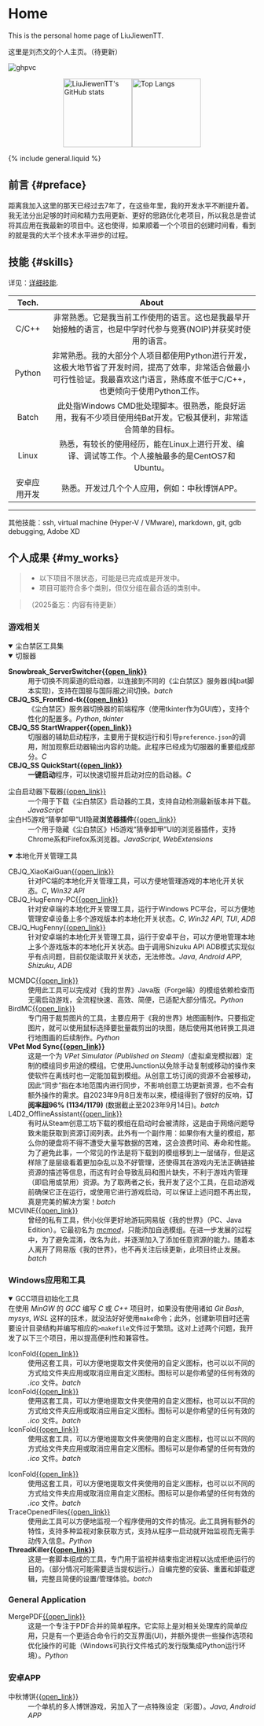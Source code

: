 # Home

This is the personal home page of LiuJiewenTT.

这里是刘杰文的个人主页。（待更新）

![ghpvc](https://komarev.com/ghpvc/?username=LiuJiewenTT&label=Profile%20views%20since%202025-2-6)

<div style="display:flex; align-items:center; justify-content:center;">
  <a href="https://github.com/anuraghazra/github-readme-stats">
    <img src="https://github-readme-stats.vercel.app/api?username=LiuJiewenTT&count_private=true&include_all_commits=true" alt="LiuJiewenTT's GitHub stats" style="height:10em;">
  </a>
  <a href="https://github.com/anuraghazra/github-readme-stats">
    <img src="https://github-readme-stats.vercel.app/api/top-langs/?username=LiuJiewenTT&layout=compact&langs_count=8&size_weight=0.9&count_weight=0.1&exclude_repo=LiuJiewenTT.github.io,leap-day,WinPaletter,sportsmeeting,ee308fz_lab1,MyDoc_A" alt="Top Langs" style="height:10em;">
  </a>
</div>

<link rel="stylesheet" href="css/main.css">
<link rel="stylesheet" href="css/special_classes.css">

{% include general.liquid %}


## 前言 {#preface}

距离我加入这里的那天已经过去7年了，在这些年里，我的开发水平不断提升着。我无法分出足够的时间和精力去用更新、更好的思路优化老项目，所以我总是尝试将其应用在我最新的项目中。这也使得，如果顺着一个个项目的创建时间看，看到的就是我的大半个技术水平进步的过程。


## 技能 {#skills}

详见：[详细技能](site_pages/详细技能.md).

|    Tech.     |                            About                             |
| :----------: | :----------------------------------------------------------: |
|    C/C++     | 非常熟悉。它是我当前工作使用的语言。这也是我最早开始接触的语言，也是中学时代参与竞赛(NOIP)并获奖时使用的语言。 |
|    Python    | 非常熟悉。我的大部分个人项目都使用Python进行开发，这极大地节省了开发时间，提高了效率，非常适合做最小可行性验证。我最喜欢这门语言，熟练度不低于C/C++，也更倾向于使用Python工作。 |
|    Batch     | 此处指Windows CMD批处理脚本。很熟悉，能良好运用，我有不少项目使用纯Bat开发。它极其便利，非常适合简单的目标。 |
|    Linux     | 熟悉，有较长的使用经历，能在Linux上进行开发、编译、调试等工作。个人接触最多的是CentOS7和Ubuntu。 |
| 安卓应用开发  | 熟悉。开发过几个个人应用，例如：中秋博饼APP。 |

---

其他技能：ssh, virtual machine (Hyper-V / VMware), markdown, git, gdb debugging, Adobe XD


## 个人成果 {#my_works}

> - 以下项目不限状态，可能是已完成或是开发中。
> - 项目可能符合多个类别，但仅分组在最合适的类别中。

> （2025备忘：内容有待更新）

### 游戏相关


<details open><summary>尘白禁区工具集</summary>
  <details open><summary>切服器</summary>
    <dl>
      <dt><strong>Snowbreak_ServerSwitcher<a href="https://github.com/LiuJiewenTT/Snowbreak_ServerSwitcher">{{open_link}}</a></strong></dt>
      <dd>
        用于切换不同渠道的启动器，以连接到不同的《尘白禁区》服务器(纯bat脚本实现)，支持在国服与国际服之间切换。<span class="used_tech"><em>batch</em></span>
      </dd>
      <!--  -->
      <dt><strong>CBJQ_SS_FrontEnd-tk<a href="https://github.com/LiuJiewenTT/CBJQ_SS_FrontEnd-tk">{{open_link}}</a></strong></dt>
      <dd>
        《尘白禁区》服务器切换器的前端程序（使用tkinter作为GUI库），支持个性化的配置多。<span class="used_tech"><em>Python</em>, <em>tkinter</em></span>
      </dd>
      <!--  -->
      <dt><strong>CBJQ_SS StartWrapper<a href="https://github.com/LiuJiewenTT/CBJQ_SS_StartWrapper">{{open_link}}</a></strong></dt>
      <dd>
        切服器的辅助启动程序，主要用于提权运行和引导<code>preference.json</code>的调用，附加观察启动器输出内容的功能。此程序已经成为切服器的重要组成部分。<span class="used_tech"><em>C</em></span>
      </dd>
      <!--  -->
      <dt><strong>CBJQ_SS QuickStart<a href="https://github.com/LiuJiewenTT/CBJQ_SS.QS">{{open_link}}</a></strong></dt>
      <dd>
        <strong>一键启动</strong>程序，可以快速切服并启动对应的启动器。<span class="used_tech"><em>C</em></span>
      </dd>
    </dl>
  </details>
  <dl>
    <dt>尘白启动器下载器<a href="https://github.com/LiuJiewenTT/snow_launcher_downloader">{{open_link}}</a></dt>
    <dd>
      一个用于下载《尘白禁区》启动器的工具，支持自动检测最新版本并下载。<span class="used_tech"><em>JavaScript</em></span>
    </dd>
    <!--  -->
    <dt>尘白H5游戏“猜拳卸甲”UI隐藏<strong>浏览器插件</strong><a href="https://github.com/LiuJiewenTT/CBJQ_CQXJ_HideUI">{{open_link}}</a></dt>
    <dd>
      一个用于隐藏《尘白禁区》H5游戏“猜拳卸甲”UI的浏览器插件，支持Chrome系和Firefox系浏览器。<span class="used_tech"><em>JavaScript</em>, <em>WebExtensions</em></span>
    </dd>
  </dl>
  <details open><summary>本地化开关管理工具</summary>
    <dl>
      <dt>CBJQ_XiaoKaiGuan<a href="https://github.com/LiuJiewenTT/CBJQ_XiaoKaiGuan">{{open_link}}</a></dt>
      <dd>
        针对PC端的本地化开关管理工具，可以方便地管理游戏的本地化开关状态。<span class="used_tech"><em>C</em>, <em>Win32 API</em></span>
      </dd>
      <!--  -->
      <dt>CBJQ_HugFenny-PC<a href="https://github.com/LiuJiewenTT/CBJQ_HugFenny-PC">{{open_link}}</a></dt>
      <dd>
        针对安卓端的本地化开关管理工具，运行于Windows PC平台，可以方便地管理安卓设备上多个游戏版本的本地化开关状态。<span class="used_tech"><em>C</em>, <em>Win32 API</em>, <em>TUI</em>, <em>ADB</em></span>
      </dd>
      <!--  -->
      <dt>CBJQ_HugFenny<a href="https://github.com/LiuJiewenTT/CBJQ_HugFenny">{{open_link}}</a></dt>
      <dd>
        针对安卓端的本地化开关管理工具，运行于安卓平台，可以方便地管理本地上多个游戏版本的本地化开关状态。由于调用Shizuku API ADB模式实现似乎有点问题，目前仅能读取开关状态，无法修改。<span class="used_tech"><em>Java</em>, <em>Android APP</em>, <em>Shizuku</em>, <em>ADB</em></span>
      </dd>
    </dl>
  </details>
</details>

<dl>
  <dt>MCMDC<a href="https://github.com/LiuJiewenTT/MCModDependencyCheck">{{open_link}}</a></dt>
  <dd>
    使用此工具可以完成对《我的世界》Java版（Forge端）的模组依赖检查而无需启动游戏，全流程快速、高效、简便，已适配大部分情况。<span class="used_tech"><em>Python</em></span>
  </dd>
  <!--  -->
  <dt>BirdMC<a href="https://github.com/LiuJiewenTT/BirdMC_original">{{open_link}}</a></dt>
  <dd>
    专门用于裁剪图片的工具，主要应用于《我的世界》地图画制作。只要指定图片，就可以使用鼠标选择要批量裁剪出的块图，随后使用其他转换工具进行地图画的后续制作。<span class="used_tech"><em>Python</em></span>
  </dd>
  <!--  -->
  <dt><strong>VPet Mod Sync<a href="https://github.com/LiuJiewenTT/vpet_modsync">{{open_link}}</a></strong></dt>
  <dd>
    这是一个为 <em>VPet Simulator (Published on Steam)</em>（虚拟桌宠模拟器）定制的模组同步用途的模组。它使用Junction以免除手动复制或移动的操作来使软件在离线时也一定能加载到模组。从创意工坊订阅的资源不会被移动，因此“同步”指在本地范围内进行同步，不影响创意工坊更新资源，也不会有额外操作的需求。自2023年9月8日发布以来，模组得到了很好的反响，<strong>订阅率超96% (1134/1179)</strong> (数据截止至2023年9月14日)。<span class="used_tech"><em>batch</em></span>
  </dd>
  <!--  -->
  <dt>L4D2_OfflineAssistant<a href="https://github.com/LiuJiewenTT/L4D2_OfflineAssistant">{{open_link}}</a></dt>
  <dd>
    有时从Steam创意工坊下载的模组在启动时会被清除，这是由于网络问题导致未能获取到资源订阅列表。此外有一个副作用：如果你有大量的模组，那么你的硬盘将不得不遭受大量写数据的苦难，这会浪费时间、寿命和性能。为了避免此事，一个常见的作法是将下载到的模组移到上一层储存，但是这样除了是层级看着更加杂乱以及不好管理，还使得其在游戏内无法正确链接资源的描述等信息，而这有时会导致乱码和图片缺失，不利于游戏内管理（即启用或禁用）资源。为了取两者之长，我开发了这个工具，在启动游戏前确保它正在运行，或使用它进行游戏启动，可以保证上述问题不再出现，真是完美的解决方案！<span class="used_tech"><em>batch</em></span>
  </dd>
  <!--  -->
  <dt>MCVINE<a href="https://github.com/LiuJiewenTT/L4D2_OfflineAssistant">{{open_link}}</a></dt>
  <dd>
    曾经的私有工具，供小伙伴更好地游玩网易版《我的世界》（PC、Java Edition）。它最初名为 <em><a href="https://github.com/LiuJiewenTT/mcmod">mcmod</a></em>，只能添加自选模组。在进一步发展的过程中，为了避免混淆，改名为此，并逐渐加入了添加任意资源的能力。随着本人离开了网易版《我的世界》，也不再关注后续更新，此项目终止发展。<span class="used_tech"><em>batch</em></span>
  </dd>
</dl>


### Windows应用和工具


<dl>
  <details open><summary>GCC项目初始化工具</summary>
    在使用 <em>MinGW</em> 的 <em>GCC</em> 编写 <em>C</em> 或 <em>C++</em> 项目时，如果没有使用诸如 <em>Git Bash</em>, <em>mysys</em>, <em>WSL</em> 这样的技术，就没法好好使用<code>make</code>命令；此外，创建新项目时还需要设计目录结构并编写相应的<code>>makefile</code>文件过于繁琐。这对上述两个问题，我开发了以下三个项目，用以提高便利性和兼容性。
    <dl>
      <dt>IconFold<a href="https://github.com/LiuJiewenTT/IconFold">{{open_link}}</a></dt>
      <dd>
        使用这套工具，可以方便地提取文件夹使用的自定义图标，也可以以不同的方式给文件夹应用或取消应用自定义图标。图标可以是你希望的任何有效的 <em>.ico</em> 文件。<span class="used_tech"><em>batch</em></span>
      </dd>
      <!--  -->
      <dt>IconFold<a href="https://github.com/LiuJiewenTT/IconFold">{{open_link}}</a></dt>
      <dd>
        使用这套工具，可以方便地提取文件夹使用的自定义图标，也可以以不同的方式给文件夹应用或取消应用自定义图标。图标可以是你希望的任何有效的 <em>.ico</em> 文件。<span class="used_tech"><em>batch</em></span>
      </dd>
      <!--  -->
      <dt>IconFold<a href="https://github.com/LiuJiewenTT/IconFold">{{open_link}}</a></dt>
      <dd>
        使用这套工具，可以方便地提取文件夹使用的自定义图标，也可以以不同的方式给文件夹应用或取消应用自定义图标。图标可以是你希望的任何有效的 <em>.ico</em> 文件。<span class="used_tech"><em>batch</em></span>
      </dd>
    </dl>
  </details>
  <!--  -->
  <dt>IconFold<a href="https://github.com/LiuJiewenTT/IconFold">{{open_link}}</a></dt>
  <dd>
    使用这套工具，可以方便地提取文件夹使用的自定义图标，也可以以不同的方式给文件夹应用或取消应用自定义图标。图标可以是你希望的任何有效的 <em>.ico</em> 文件。<span class="used_tech"><em>batch</em></span>
  </dd>
  <!--  -->
  <dt>TraceOpenedFiles<a href="https://github.com/LiuJiewenTT/TraceOpenedFiles">{{open_link}}</a></dt>
  <dd>
    使用此工具可以方便地监视一个程序使用的文件的情况。此工具拥有额外的特性，支持多种监视对象获取方式，支持从程序一启动就开始监视而无需手动传入信息。<span class="used_tech"><em>Python</em></span>
  </dd>
  <!--  -->
  <dt><strong>ThreadKiller<a href="https://github.com/TTStudio-of-TTPeter/ThreadKiller">{{open_link}}</a></strong></dt>
  <dd>
    这是一套脚本组成的工具，专门用于监视并结束指定进程以达成拒绝运行的目的。（部分情况可能需要适当提权运行。）自编完整的安装、重置和卸载逻辑，完整且简便的设置/管理体验。<span class="used_tech"><em>batch</em></span>
  </dd>
</dl>


### General Application


<dl>
  <dt>MergePDF<a href="https://github.com/LiuJiewenTT/MergePDF">{{open_link}}</a></dt>
  <dd>
    这是一个专注于PDF合并的简单程序。它实际上是对相关处理库的简单应用，只是有一个更适合命令行的交互界面(UI)，并额外提供一些操作选项和优化操作的可能（Windows可执行文件格式的发行版集成Python运行环境）。<span class="used_tech"><em>Python</em></span>
  </dd>
</dl>


### 安卓APP


<dl>
  <dt>中秋博饼<a href="https://github.com/LiuJiewenTT/ee308fz_lab2">{{open_link}}</a></dt>
  <dd>
    一个单机的多人博饼游戏，另加入了一点特殊设定（彩蛋）。<span class="used_tech"><em>Java</em>, <em>Android APP</em></span>
  </dd>
</dl>

